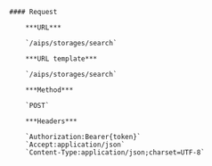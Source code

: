     #### Request

        ***URL***

        `/aips/storages/search`

        ***URL template***

        `/aips/storages/search`

        ***Method***

        `POST`

        ***Headers***

        `Authorization:Bearer{token}`
        `Accept:application/json`
        `Content-Type:application/json;charset=UTF-8`
